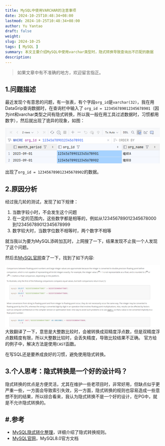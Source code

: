 ```yaml
---
title: MySQL中使用VARCHAR的注意事项
date: 2024-10-25T10:48:34+08:00
lastmod: 2024-10-25T10:48:34+08:00
author: Yu Yantao
draft: false
weight:
slug: 2024-10-25
tags: [ MySQL ]
summary: 本文主要介绍MySQL中使用varchar类型时，隐式转换导致查询出不匹配的数据
description: 
---
```


> 如果文章中有不准确的地方，欢迎留言指正。

## 1.问题描述

最近发现个有意思的问题，有一张表，有个字段`org_id`是`varchar(32)`，我在用DataGrip查询数据时，在查询栏中输入了
`org_id = 123456789012345678901`（因为int和varchar类型之间有隐式转换，所以我一般在用工具过滤数据时，习惯都用数字），然后就出现了诡异的现象，如图：

![img_1.png](img_1.png)

出现了`org_id = 123456789012345678902`的数据。

## 2.原因分析

经过我几轮的测试，发现了如下规律：

1. 当数字较小时，不会发生这个问题
2. 在一定的范围内，这些数字都是相等的，例如从123456789012345678000到123456789012345678999
3. 数字较大时，当数字位数不相等时，两个数字不相等

就当我以为要为MySQL添砖加瓦时，上网搜了一下，结果发现不止我一个人发现了这个问题。

然后去[MySQL官网](https://dev.mysql.com/doc/refman/8.0/en/type-conversion.html)查了一下，找到了如下内容:

![img_2.png](img_2.png)
大致翻译了一下，意思是大整数比较时，会被转换成双精度浮点数，但是双精度浮点数精度有限，所以大整数比较时，会丢失精度，导致比较结果不正确。
官方给的例子中，解决方法是使用`CAST`函数。

在写SQL还是要养成良好的习惯，避免使用隐式转换。

## 3.个人思考：隐式转换是一个好的设计吗？

隐式转换的优点是方便灵活，尤其在维护一些老项目时，非常好用，但缺点似乎更严重一些，一方面会导致索引失效，另一方面，隐式转换的规则也容易造成一些意想不到的结果，所以综合看来，我认为隐式转换不是一个好的设计，在PG中，就是不允许隐式转换的。

## #.参考

- [MySQL隐式转化整理](https://www.cnblogs.com/rollenholt/p/5442825.html)，详细介绍了隐式转换规则。
- [MySQL官网](https://dev.mysql.com/doc/refman/8.0/en/type-conversion.html)，MySQL8.0官方文档